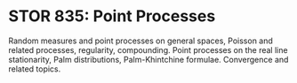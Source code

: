 # STOR 835: Point Processes

Random measures and point processes on general spaces, Poisson and related processes, regularity, compounding. Point processes on the real line stationarity, Palm distributions, Palm-Khintchine formulae. Convergence and related topics.